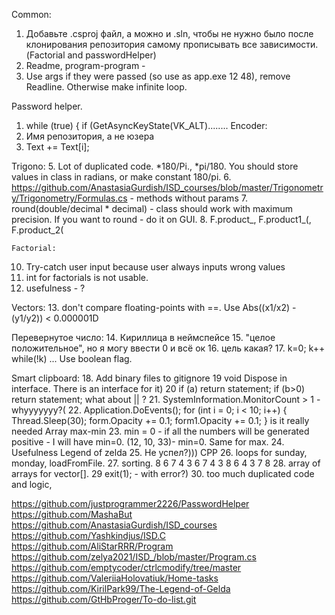 
Common: 
1. Добавьте .csproj файл, а можно и  .sln, чтобы не нужно было после клонирования репозитория самому прописывать все зависимости. (Factorial and passwordHelper)
2. Readme, program-program -
3. Use args if they were passed (so use as app.exe 12 48), remove Readline. Otherwise make infinite loop.

Password helper.
1. while (true)
            {
                if (GetAsyncKeyState(VK_ALT)........
Encoder:
2. Имя репозитория, а не юзера
3. Text += Text[i];

Trigono:
5. Lot of duplicated code. *180/Pi., *pi/180. You should store values in class in radians, or make constant 180/pi.
6. https://github.com/AnastasiaGurdish/ISD_courses/blob/master/Trigonometry/Trigonometry/Formulas.cs - methods without params
7. round(double/decimal * decimal) - class should work with maximum precision. If you want to round - do it on GUI.
8. F.product_, F.product1_(, F.product_2(

	Factorial:
10. Try-catch user input because user always inputs wrong values
11. int for factorials is not usable.
12. usefulness - ?

Vectors:
13. don't compare floating-points with ==. Use Abs((x1/x2) - (y1/y2)) < 0.000001D 

Перевернутое число:
14. Кириллица в неймспейсе
15. "целое положительное", но я могу ввести 0 и всё ок
16. цель какая?
17. k=0; k++ while(!k) ... Use boolean flag.

Smart clipboard:
18. Add binary files to gitignore
19 void Dispose in interface. There is an interface for it)
20 if (a) return statement; if (b>0) return statement; what about || ?
21. SystemInformation.MonitorCount > 1 - whyyyyyyy?(
22. Application.DoEvents();
                for (int i = 0; i < 10; i++)
                {
                    Thread.Sleep(30);
                    form.Opacity += 0.1;
                    form1.Opacity += 0.1;
                }
	is it really needed
Array max-min
23. min = 0 - if all the numbers will be generated positive - I will have min=0. (12, 10, 33)- min=0. Same for max.
24. Usefulness
Legend of zelda 
25. Не успел?)))
CPP
26. loops for sunday, monday, loadFromFile.
27. sorting.
8 6 7 4 3
6 7 4 3 8
6 4 3 7 8
28. array of arrays for vector<TDList>[].
29 exit(1); - with error?)
30. too  much duplicated code and logic, 




https://github.com/justprogrammer2226/PasswordHelper
https://github.com/MashaBut
https://github.com/AnastasiaGurdish/ISD_courses
https://github.com/Yashkindjus/ISD.C
https://github.com/AliStarRRR/Program
https://github.com/zelya2021/ISD_/blob/master/Program.cs
https://github.com/emptycoder/ctrlcmodify/tree/master
https://github.com/ValeriiaHolovatiuk/Home-tasks
https://github.com/KirilPark99/The-Legend-of-Gelda
https://github.com/GtHbProger/To-do-list.git
